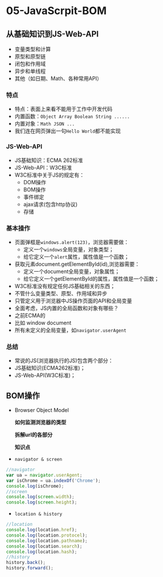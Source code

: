 # 05-JavaScrpit-BOM

## 从基础知识到JS-Web-API

* 变量类型和计算
* 原型和原型链
* 闭包和作用域
* 异步和单线程
* 其他（如日期、Math、各种常用API）

### 特点

* 特点：表面上来看不能用于工作中开发代码
* 内置函数：`Object Array Boolean String ......`
* 内置对象：`Math JSON ...`
* 我们连在网页弹出一句`Hello World`都不能实现

### JS-Web-API

* JS基础知识：ECMA 262标准
* JS-Web-API：W3C标准
* W3C标准中关于JS的规定有：
  * DOM操作
  * BOM操作
  * 事件绑定
  * ajax请求\(包含http协议\)
  * 存储

### 基本操作

* 页面弹框是`windows.alert(123)`，浏览器需要做：
  * 定义一个`windows`全局变量，对象类型；
  * 给它定义一个`alert`属性，属性值是一个函数；
* 获取元素document.getElementById\(id\),浏览器需要：
  * 定义一个document全局变量，对象属性；
  * 给它定义一个getElementById的属性，属性值是一个函数；
* W3C标准没有规定任何JS基础相关的东西；
* 不管什么变量类型、原型、作用域和异步
* 只管定义用于浏览器中JS操作页面的API和全局变量
* 全面考虑，JS内置的全局函数和对象有哪些？
* 之前ECMA的
* 比如 window document
* 所有未定义的全局变量，如`navigator.userAgent`

### 总结

* 常说的JS\(浏览器执行的JS\)包含两个部分：
* JS基础知识\(ECMA262标准\)；
* JS-Web-API\(W3C标准\)；

## BOM操作

* Browser Object Model

  **如何监测浏览器的类型**

  **拆解url的各部分**

  **知识点**

* `navigator & screen`

```javascript
//navigator
var ua = navigator.userAgent;
var isChrome = ua.indexOf('Chrome');
console.log(isChrome);
//screen
console.log(screen.width);
console.log(screen.height);
```

* `location & history`

```javascript
//location
console.log(location.href);
console.log(location.protocel);
console.log(location.pathname);
console.log(location.search);
console.log(location.hash);
//history
history.back();
history.forward();
```

